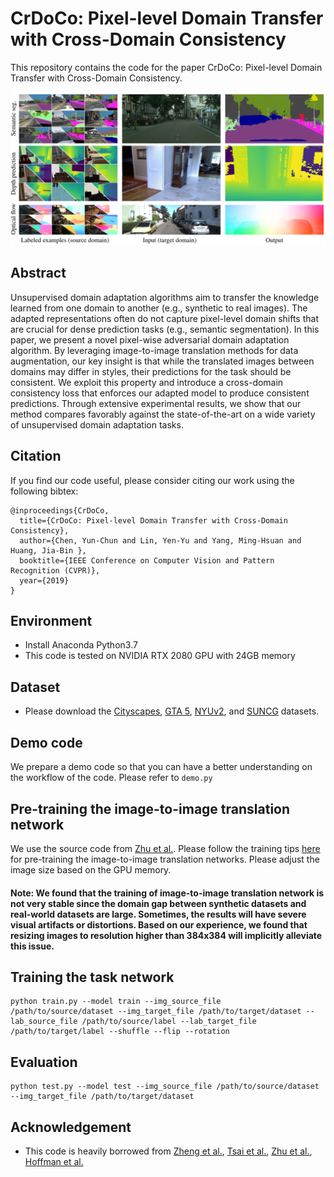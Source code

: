 # CrDoCo: Pixel-level Domain Transfer with Cross-Domain Consistency

This repository contains the code for the paper CrDoCo: Pixel-level Domain Transfer with Cross-Domain Consistency.

<img src="img/teaser.png" width="1000">

## Abstract
Unsupervised domain adaptation algorithms aim to transfer the knowledge learned from one domain to another (e.g., synthetic to real images). The adapted representations often do not capture pixel-level domain shifts that are crucial for dense prediction tasks (e.g., semantic segmentation). In this paper, we present a novel pixel-wise adversarial domain adaptation algorithm. By leveraging image-to-image translation methods for data augmentation, our key insight is that while the translated images between domains may differ in styles, their predictions for the task should be consistent. We exploit this property and introduce a cross-domain consistency loss that enforces our adapted model to produce consistent predictions. Through extensive experimental results, we show that our method compares favorably against the state-of-the-art on a wide variety of unsupervised domain adaptation tasks.

## Citation
If you find our code useful, please consider citing our work using the following bibtex:
```
@inproceedings{CrDoCo,
  title={CrDoCo: Pixel-level Domain Transfer with Cross-Domain Consistency},
  author={Chen, Yun-Chun and Lin, Yen-Yu and Yang, Ming-Hsuan and Huang, Jia-Bin },
  booktitle={IEEE Conference on Computer Vision and Pattern Recognition (CVPR)},
  year={2019}
}
```

## Environment
 - Install Anaconda Python3.7
 - This code is tested on NVIDIA RTX 2080 GPU with 24GB memory
 

## Dataset
 - Please download the [Cityscapes](https://www.cityscapes-dataset.com), [GTA 5](https://download.visinf.tu-darmstadt.de/data/from_games/), [NYUv2](https://cs.nyu.edu/~silberman/datasets/nyu_depth_v2.html), and [SUNCG](http://suncg.cs.princeton.edu/) datasets.


## Demo code
 
We prepare a demo code so that you can have a better understanding on the workflow of the code. Please refer to `demo.py`


## Pre-training the image-to-image translation network
 
We use the source code from [Zhu et al.](https://github.com/junyanz/pytorch-CycleGAN-and-pix2pix). Please follow the training tips [here](https://github.com/junyanz/pytorch-CycleGAN-and-pix2pix/blob/master/docs/tips.md) for pre-training the image-to-image translation networks. Please adjust the image size based on the GPU memory.

#### Note: We found that the training of image-to-image translation network is not very stable since the domain gap between synthetic datasets and real-world datasets are large. Sometimes, the results will have severe visual artifacts or distortions. Based on our experience, we found that resizing images to resolution higher than 384x384 will implicitly alleviate this issue.


## Training the task network

``` 
python train.py --model train --img_source_file /path/to/source/dataset --img_target_file /path/to/target/dataset --lab_source_file /path/to/source/label --lab_target_file /path/to/target/label --shuffle --flip --rotation
```


## Evaluation
 
``` 
python test.py --model test --img_source_file /path/to/source/dataset --img_target_file /path/to/target/dataset
```

## Acknowledgement
 - This code is heavily borrowed from [Zheng et al.](https://github.com/lyndonzheng/Synthetic2Realistic), [Tsai et al.](https://github.com/wasidennis/AdaptSegNet), [Zhu et al.](https://github.com/junyanz/pytorch-CycleGAN-and-pix2pix), [Hoffman et al.](https://github.com/jhoffman/cycada_release)
